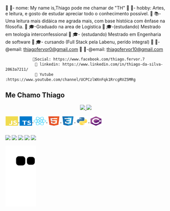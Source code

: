 🍔 
👹- nome: My name is,Thiago pode me chamar de "TH"
🍔       🤛- hobby: Artes, e leitura, e gosto de estudar apreciar todo o conhecimento possível.
🍔            📚- Uma leitura mais didáica me agrada mais, com base históica com ênfase na filosofia. 
🍔                  🎓-Graduado na area de Logistica 
🍔              🎓-(estudando) Mestrado em teologia interconfessional 
🍔           🎓- (estudando) Mestrado em Engenharia de software
🍔       🎓- cursando (Full Stack pela Labenu, perído integral)
🍔    📧-@email: thiagofervor0@gmail.com 
🍔 📧-@email: thiagofervor10@gmail.com
                
                🐧Social: https://www.facebook.com/thiago.fervor.7
                 🐧 linkedin: https://www.linkedin.com/in/thiago-da-silva-2063a7211/
                 🐧 Yutube :https://www.youtube.com/channel/UCPCzlWXnFqk1RrcgRVZ5MRg
                 

## Me Chamo Thiago
<div align="center">
  <a href="https://github.com/thart10">
  <img height="180em" src="https://github-readme-stats.vercel.app/api?username=Thart10&show_icons=true&theme=aura&include_all_commits=true&count_private=true"/>
  <img height="180em" src="https://github-readme-stats.vercel.app/api/top-langs/?username=Thart10&layout=compact&langs_count=7&theme=dark"/>
</div>
<div style="display: inline_block"><br>
  <img align="center" alt="Thart10-Js" height="30" width="40" src="https://raw.githubusercontent.com/devicons/devicon/master/icons/javascript/javascript-plain.svg">
  <img align="center" alt="THart10-Ts" height="30" width="40" src="https://raw.githubusercontent.com/devicons/devicon/master/icons/typescript/typescript-plain.svg">
  <img align="center" alt="ThArt10-Ts"   -React" height="30" width="40" src="https://raw.githubusercontent.com/devicons/devicon/master/icons/react/react-original.svg">
  <img align="center" alt="ThArt10-HTML" height="30" width="40" src="https://raw.githubusercontent.com/devicons/devicon/master/icons/html5/html5-original.svg">
  <img align="center" alt="ThArt10-CSS" height="30" width="40" src="https://raw.githubusercontent.com/devicons/devicon/master/icons/css3/css3-original.svg">
  <img align="center" alt="ThArt10-Python" height="30" width="40" src="https://raw.githubusercontent.com/devicons/devicon/master/icons/python/python-original.svg">
  <img align="center" alt="ThArt-Csharp" height="30" width="40" src="https://raw.githubusercontent.com/devicons/devicon/master/icons/csharp/csharp-original.svg">
 </div>
  
##

<div>

<a href="https://www.youtube.com/channel/UCPCzlWXnFqk1RrcgRVZ5MRg" target="_blank"><img src="https://img.shields.io/badge/YouTube-FF0000?style=for-the-badge&logo=youtube&logoColor=white" target="_blank"></a>
  <a href="https://www.instagram.com/th.art.jsc/" target="_blank"><img src="https://img.shields.io/badge/-Instagram-%23E4405F?style=for-the-badge&logo=instagram&logoColor=white" target="_blank"></a>
 	 <a href="https://discord.com/channels/@me" target="_blank"><img src="https://img.shields.io/badge/Discord-7289DA?style=for-the-badge&logo=discord&logoColor=white" target="_blank"></a> 
  <a href = "contato:thiagofervor10@gmail.com"><img src="https://img.shields.io/badge/-Gmail-%23333?style=for-the-badge&logo=gmail&logoColor=white" target="_blank"></a>
  <a href="https://www.linkedin.com/in/thiago-da-silva-2063a7211" target="_blank"><img src="https://img.shields.io/badge/-LinkedIn-%230077B5?style=for-the-badge&logo=linkedin&logoColor=white" target="_blank"></a> 
  
 
 
  ![Snake animation](https://github.com/rafaballerini/rafaballerini/blob/output/github-contribution-grid-snake.svg)
 

</div>
